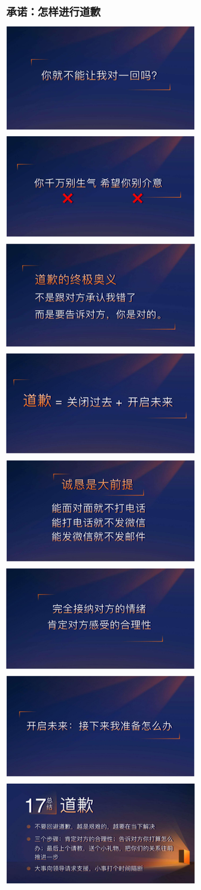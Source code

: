 # 承诺：怎样进行道歉



![](../../.gitbook/assets/image%20%2860%29.png)



![](../../.gitbook/assets/image%20%2879%29.png)



![](../../.gitbook/assets/image%20%2828%29.png)



![](../../.gitbook/assets/image%20%287%29.png)



![](../../.gitbook/assets/image%20%2869%29.png)



![](../../.gitbook/assets/image%20%2861%29.png)



![](../../.gitbook/assets/image%20%2842%29.png)



![](../../.gitbook/assets/image%20%2820%29.png)




